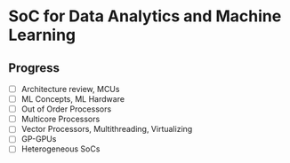# SoC for Data Analytics and Machine Learning

## Progress
- [ ] Architecture review, MCUs
- [ ] ML Concepts, ML Hardware
- [ ] Out of Order Processors
- [ ] Multicore Processors
- [ ] Vector Processors, Multithreading, Virtualizing
- [ ] GP-GPUs
- [ ] Heterogeneous SoCs
